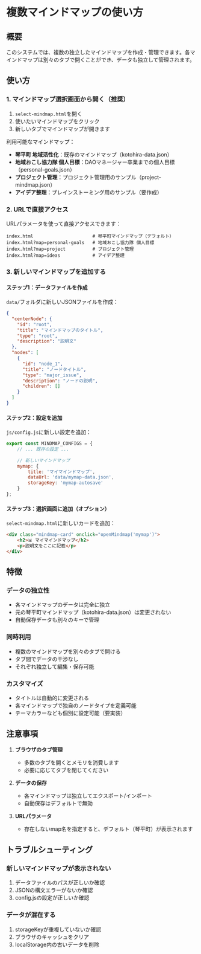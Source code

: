 # 複数マインドマップの使い方

## 概要
このシステムでは、複数の独立したマインドマップを作成・管理できます。各マインドマップは別々のタブで開くことができ、データも独立して管理されます。

## 使い方

### 1. マインドマップ選択画面から開く（推奨）

1. `select-mindmap.html`を開く
2. 使いたいマインドマップをクリック
3. 新しいタブでマインドマップが開きます

利用可能なマインドマップ：
- **琴平町 地域活性化**：既存のマインドマップ（kotohira-data.json）
- **地域おこし協力隊 個人目標**：DAOマネージャー卒業までの個人目標（personal-goals.json）
- **プロジェクト管理**：プロジェクト管理用のサンプル（project-mindmap.json）
- **アイデア整理**：ブレインストーミング用のサンプル（要作成）

### 2. URLで直接アクセス

URLパラメータを使って直接アクセスできます：

```
index.html                      # 琴平町マインドマップ（デフォルト）
index.html?map=personal-goals   # 地域おこし協力隊 個人目標
index.html?map=project          # プロジェクト管理
index.html?map=ideas            # アイデア整理
```

### 3. 新しいマインドマップを追加する

#### ステップ1：データファイルを作成

`data/`フォルダに新しいJSONファイルを作成：

```json
{
  "centerNode": {
    "id": "root",
    "title": "マインドマップのタイトル",
    "type": "root",
    "description": "説明文"
  },
  "nodes": [
    {
      "id": "node_1",
      "title": "ノードタイトル",
      "type": "major_issue",
      "description": "ノードの説明",
      "children": []
    }
  ]
}
```

#### ステップ2：設定を追加

`js/config.js`に新しい設定を追加：

```javascript
export const MINDMAP_CONFIGS = {
    // ... 既存の設定 ...
    
    // 新しいマインドマップ
    mymap: {
        title: 'マイマインドマップ',
        dataUrl: 'data/mymap-data.json',
        storageKey: 'mymap-autosave'
    }
};
```

#### ステップ3：選択画面に追加（オプション）

`select-mindmap.html`に新しいカードを追加：

```html
<div class="mindmap-card" onclick="openMindmap('mymap')">
    <h2>📊 マイマインドマップ</h2>
    <p>説明文をここに記載</p>
</div>
```

## 特徴

### データの独立性
- 各マインドマップのデータは完全に独立
- 元の琴平町マインドマップ（kotohira-data.json）は変更されない
- 自動保存データも別々のキーで管理

### 同時利用
- 複数のマインドマップを別々のタブで開ける
- タブ間でデータの干渉なし
- それぞれ独立して編集・保存可能

### カスタマイズ
- タイトルは自動的に変更される
- 各マインドマップで独自のノードタイプを定義可能
- テーマカラーなども個別に設定可能（要実装）

## 注意事項

1. **ブラウザのタブ管理**
   - 多数のタブを開くとメモリを消費します
   - 必要に応じてタブを閉じてください

2. **データの保存**
   - 各マインドマップは独立してエクスポート/インポート
   - 自動保存はデフォルトで無効

3. **URLパラメータ**
   - 存在しないmap名を指定すると、デフォルト（琴平町）が表示されます

## トラブルシューティング

### 新しいマインドマップが表示されない
1. データファイルのパスが正しいか確認
2. JSONの構文エラーがないか確認
3. config.jsの設定が正しいか確認

### データが混在する
1. storageKeyが重複していないか確認
2. ブラウザのキャッシュをクリア
3. localStorage内の古いデータを削除